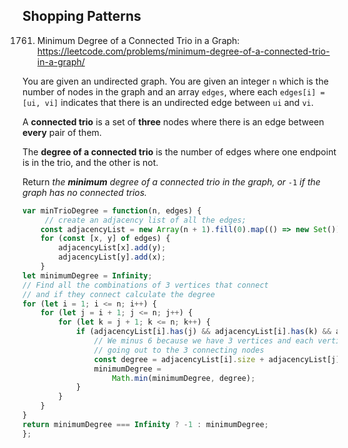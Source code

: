 ## Shopping Patterns

1761. Minimum Degree of a Connected Trio in a Graph:  https://leetcode.com/problems/minimum-degree-of-a-connected-trio-in-a-graph/

You are given an undirected graph. You are given an integer `n` which is the number of nodes in the graph and an array `edges`, where each `edges[i] = [ui, vi]` indicates that there is an undirected edge between `ui` and `vi`.

A **connected trio** is a set of **three** nodes where there is an edge between **every** pair of them.

The **degree of a connected trio** is the number of edges where one endpoint is in the trio, and the other is not.

Return *the **minimum** degree of a connected trio in the graph, or* `-1` *if the graph has no connected trios.*

```js
var minTrioDegree = function(n, edges) {
     // create an adjacency list of all the edges;
    const adjacencyList = new Array(n + 1).fill(0).map(() => new Set());
    for (const [x, y] of edges) {
        adjacencyList[x].add(y);
        adjacencyList[y].add(x);
    }
let minimumDegree = Infinity;
// Find all the combinations of 3 vertices that connect
// and if they connect calculate the degree
for (let i = 1; i <= n; i++) {
    for (let j = i + 1; j <= n; j++) {
        for (let k = j + 1; k <= n; k++) {
            if (adjacencyList[i].has(j) && adjacencyList[i].has(k) && adjacencyList[j].has(k)) {
                // We minus 6 because we have 3 vertices and each vertices has 2 edges 
                // going out to the 3 connecting nodes
                const degree = adjacencyList[i].size + adjacencyList[j].size + adjacencyList[k].size - 6;
                minimumDegree = 
                    Math.min(minimumDegree, degree);
            }
        }
    }
}
return minimumDegree === Infinity ? -1 : minimumDegree;
};
```

